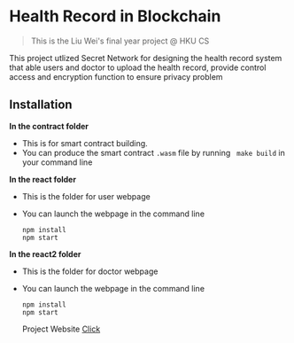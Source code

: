 # Health Record in Blockchain

> This is the Liu Wei's  final year project @ HKU CS

This project utlized Secret Network for designing the health record system that able users and doctor to upload the health record, provide control access  and encryption function to ensure privacy problem



## Installation 

**In the contract folder**

- This is for smart contract building. 
- You can produce the smart contract `.wasm` file by running ` make build`  in your command line

**In the react folder**

- This is the folder for user webpage

- You can launch the webpage in the command line

  ```shell
  npm install
  npm start
  ```

**In the react2 folder**

- This is the folder for doctor webpage

- You can launch the webpage in the command line 

  ```shell
  npm install
  npm start
  ```
  Project Website [Click](https://wp.cs.hku.hk/2022/fyp22039/)

  
